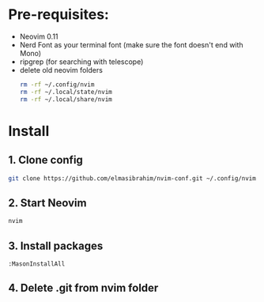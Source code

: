 # Pre-requisites:
- Neovim 0.11
- Nerd Font as your terminal font (make sure the font doesn't end with Mono)
- ripgrep (for searching with telescope)
- delete old neovim folders
  ```bash
  rm -rf ~/.config/nvim
  rm -rf ~/.local/state/nvim
  rm -rf ~/.local/share/nvim
  ```

# Install
## 1. Clone config
```bash
git clone https://github.com/elmasibrahim/nvim-conf.git ~/.config/nvim
```
## 2. Start Neovim
```bash
nvim
```
## 3. Install packages
```
:MasonInstallAll
```
## 4. Delete .git from nvim folder
